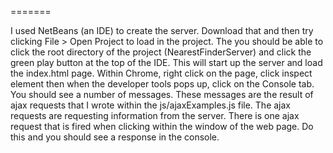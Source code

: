 =======

I used NetBeans (an IDE) to create the server. Download that and then try 
clicking File > Open Project to load in the project. The you should be able to
click the root directory of the project (NearestFinderServer) and click the green
play button at the top of the IDE. This will start up the server and load the 
index.html page. Within Chrome, right click on the page, click inspect element
then when the developer tools pops up, click on the Console tab. You should see
a number of messages. These messages are the result of ajax requests that I wrote
within the js/ajaxExamples.js file. The ajax requests are requesting information from
the server. There is one ajax request that is fired when clicking within the window
of the web page. Do this and you should see a response in the console. 
